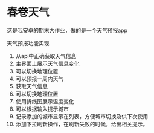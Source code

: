 # 春卷天气
这是我安卓的期末大作业，做的是一个天气预报app

天气预报功能实现

1.	从api中正确获取天气信息
2.	主界面上展示天气信息变化
3.	可以切换地理位置
4.	可以预报一周内天气
1.	获取天气信息
2.	可以切换地理位置
3.	使用折线图展示温度变化
4.	可以根据输入提示城市
5.	记录添加的城市显示在列表，方便城市切换及供下次使用
6.	添加下拉刷新操作，在刷新失败的时候，给出相关提示。
